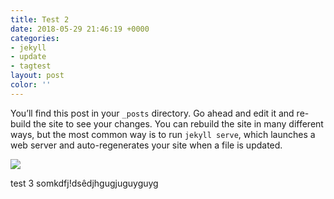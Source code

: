 ```yaml
---
title: Test 2
date: 2018-05-29 21:46:19 +0000
categories:
- jekyll
- update
- tagtest
layout: post
color: ''
---
```

You’ll find this post in your `_posts` directory. Go ahead and edit it and re-build the site to see your changes. You can rebuild the site in many different ways, but the most common way is to run `jekyll serve`, which launches a web server and auto-regenerates your site when a file is updated.

![](/uploads/test.jpg)

test 3 somkdfj!dsêdjhgugjuguyguyg